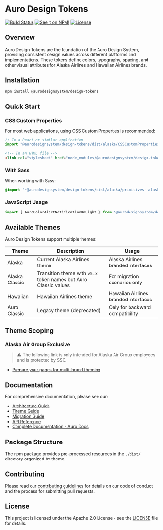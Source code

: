 # Auro Design Tokens

[![Build Status](https://img.shields.io/github/actions/workflow/status/AlaskaAirlines/AuroDesignTokens/testPublish.yml?branch=master&style=for-the-badge)](https://github.com/AlaskaAirlines/AuroDesignTokens/actions/workflows/testPublish.yml)
[![See it on NPM!](https://img.shields.io/npm/v/@aurodesignsystem/design-tokens.svg?style=for-the-badge&color=orange)](https://www.npmjs.com/package/@aurodesignsystem/design-tokens)
[![License](https://img.shields.io/npm/l/@aurodesignsystem/design-tokens.svg?color=blue&style=for-the-badge)](https://www.apache.org/licenses/LICENSE-2.0)

## Overview

Auro Design Tokens are the foundation of the Auro Design System, providing consistent design values across different platforms and implementations. These tokens define colors, typography, spacing, and other visual attributes for Alaska Airlines and Hawaiian Airlines brands.

## Installation

```bash
npm install @aurodesignsystem/design-tokens
```

## Quick Start

### CSS Custom Properties

For most web applications, using CSS Custom Properties is recommended:

```js
// In a React or similar application
import "@aurodesignsystem/design-tokens/dist/alaska/CSSCustomProperties--alaska.css"
```

```html
<!-- In an HTML file -->
<link rel="stylesheet" href="node_modules/@aurodesignsystem/design-tokens/dist/alaska/CSSCustomProperties--alaska.css">
```

### With Sass

When working with Sass:

```scss
@import "~@aurodesignsystem/design-tokens/dist/alaska/primitives--alaska.scss";
```

### JavaScript Usage

```js
import { AuroColorAlertNotificationOnLight } from '@aurodesignsystem/design-tokens/dist/auro-classic/JSVariables--color.js';
```

## Available Themes

Auro Design Tokens support multiple themes:

| Theme | Description | Usage |
|-------|-------------|-------|
| Alaska | Current Alaska Airlines theme | Alaska Airlines branded interfaces |
| Alaska Classic | Transition theme with `v5.x` token names but Auro Classic values | For migration scenarios only |
| Hawaiian | Hawaiian Airlines theme | Hawaiian Airlines branded interfaces |
| Auro Classic | Legacy theme (deprecated) | Only for backward compatibility |

## Theme Scoping

### Alaska Air Group Exclusive

> ⚠️ The following link is only intended for Alaska Air Group employees and is protected by SSO.

- [Prepare your pages for multi-brand theming](https://wiki.devtools.teamaag.com/guides/multibrand)

## Documentation

For comprehensive documentation, please see our:

- [Architecture Guide](https://auro.alaskaair.com/getting-started/developers/design-tokens/docs/architecture)
- [Theme Guide](https://auro.alaskaair.com/getting-started/developers/design-tokens/docs/themes)
- [Migration Guide](https://auro.alaskaair.com/getting-started/developers/design-tokens/docs/migration)
- [API Reference](https://auro.alaskaair.com/getting-started/developers/design-tokens/docs/api-reference)
- [Complete Documentation - Auro Docs](https://auro.alaskaair.com/getting-started/developers/design-tokens)

## Package Structure

The npm package provides pre-processed resources in the `./dist/` directory organized by theme.

## Contributing

Please read our [contributing guidelines](.github/CONTRIBUTING.md) for details on our code of conduct and the process for submitting pull requests.

## License

This project is licensed under the Apache 2.0 License - see the [LICENSE](./LICENSE) file for details.